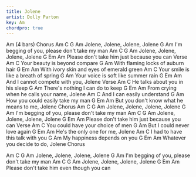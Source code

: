 ```yaml
---
title: Jolene
artist: Dolly Parton
key: Am
chordpro: true
---
```

Am
(4 bars)
Chorus
  Am      C       G       Am
Jolene, Jolene, Jolene, Jolene
     G                                  Am
I'm begging of you, please don't take my man
  Am      C       G      Am
Jolene, Jolene, Jolene, Jolene
   G                   Em             Am
Please don't take him just because you can
Verse
       Am        C
Your beauty is beyond compare
       G                Am
With flaming locks of auburn hair
       G             Em              Am
With ivory skin and eyes of emerald green
       Am             C
Your smile is like a breath of spring
       G                  Am
Your voice is soft like summer rain
       G         Em             Am
And I cannot compete with you, Jolene
Verse
    Am             C
He talks about you in his sleep
     G                Am
There's nothing I can do to keep
       G             Em               Am
From crying when he calls your name, Jolene
    Am            C
And I can easily understand
    G                 Am
How you could easily take my man
         G                  Em           Am
But you don't know what he means to me, Jolene
Chorus
  Am      C       G       Am
Jolene, Jolene, Jolene, Jolene
      G                                 Am
I'm begging of you, please don't take my man
  Am      C       G       Am
Jolene, Jolene, Jolene, Jolene
  G                    Em             Am
Please don't take him just because you can
Verse
Am                    C
You could have your choice of men
    G              Am
But I could never love again
   G           Em           Am
He's the only one for me, Jolene
   Am               C
I had to have this talk with you
    G           Am
My happiness depends on you
    G           Em           Am
Whatever you decide to do, Jolene
Chorus
 
  Am      C       G       Am
Jolene, Jolene, Jolene, Jolene
      G                                 Am
I'm begging of you, please don't take my man
  Am      C       G       Am
Jolene, Jolene, Jolene, Jolene
  G                    Em            Am
Please don't take him even though you can
